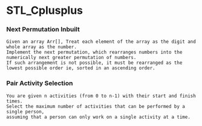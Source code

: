 # STL_Cplusplus

### Next Permutation Inbuilt
    Given an array Arr[], Treat each element of the array as the digit and whole array as the number. 
    Implement the next permutation, which rearranges numbers into the numerically next greater permutation of numbers.
    If such arrangement is not possible, it must be rearranged as the lowest possible order ie, sorted in an ascending order.
    
### Pair Activity Selection
    You are given n activities (from 0 to n-1) with their start and finish times. 
    Select the maximum number of activities that can be performed by a single person, 
    assuming that a person can only work on a single activity at a time.
